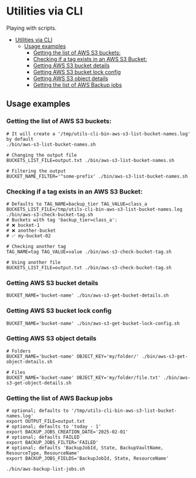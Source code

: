 # Utilities via CLI

Playing with scripts.

- [Utilities via CLI](#utilities-via-cli)
  - [Usage examples](#usage-examples)
    - [Getting the list of AWS S3 buckets:](#getting-the-list-of-aws-s3-buckets)
    - [Checking if a tag exists in an AWS S3 Bucket:](#checking-if-a-tag-exists-in-an-aws-s3-bucket)
    - [Getting AWS S3 bucket details](#getting-aws-s3-bucket-details)
    - [Getting AWS S3 bucket lock config](#getting-aws-s3-bucket-lock-config)
    - [Getting AWS S3 object details](#getting-aws-s3-object-details)
    - [Getting the list of AWS Backup jobs](#getting-the-list-of-aws-backup-jobs)

<!-- TODO: add examples of how to run the script directly via GitHub raw content URL -->

## Usage examples

### Getting the list of AWS S3 buckets:
```shell
# It will create a '/tmp/utils-cli-bin-aws-s3-list-bucket-names.log' by default
./bin/aws-s3-list-bucket-names.sh

# Changing the output file
BUCKETS_LIST_FILE=output.txt ./bin/aws-s3-list-bucket-names.sh

# Filtering the output
BUCKET_NAME_FILTER='^some-prefix' ./bin/aws-s3-list-bucket-names.sh
```

### Checking if a tag exists in an AWS S3 Bucket:

```shell
# Defaults to TAG_NAME=backup_tier TAG_VALUE=class_a BUCKETS_LIST_FILE=/tmp/utils-cli-bin-aws-s3-list-bucket-names.log
./bin/aws-s3-check-bucket-tag.sh
# Buckets with tag 'backup_tier=class_a':
# ❌ bucket-1
# ❌ another-bucket
# ✅ my-bucket-02

# Checking another tag
TAG_NAME=tag TAG_VALUE=value ./bin/aws-s3-check-bucket-tag.sh

# Using another file
BUCKETS_LIST_FILE=output.txt ./bin/aws-s3-check-bucket-tag.sh
```

### Getting AWS S3 bucket details

```shell
BUCKET_NAME='bucket-name' ./bin/aws-s3-get-bucket-details.sh
```

### Getting AWS S3 bucket lock config

```shell
BUCKET_NAME='bucket-name' ./bin/aws-s3-get-bucket-lock-config.sh
```

### Getting AWS S3 object details

```shell
# Folders
BUCKET_NAME='bucket-name' OBJECT_KEY='my/folder/' ./bin/aws-s3-get-object-details.sh

# Files
BUCKET_NAME='bucket-name' OBJECT_KEY='my/folder/file.txt' ./bin/aws-s3-get-object-details.sh
```

### Getting the list of AWS Backup jobs

```shell
# optional; defaults to '/tmp/utils-cli-bin-aws-s3-list-bucket-names.log'
export OUTPUT_FILE=output.txt
# optional; defaults to 'today - 1'
export BACKUP_JOBS_CREATION_DATE='2025-02-01'
# optional; defaults FAILED
export BACKUP_JOBS_FILTER='FAILED'
# optional; defaults 'BackupJobId, State, BackupVaultName, ResourceType, ResourceName'
export BACKUP_JOBS_FIELDS='BackupJobId, State, ResourceName'

./bin/aws-backup-list-jobs.sh
```

